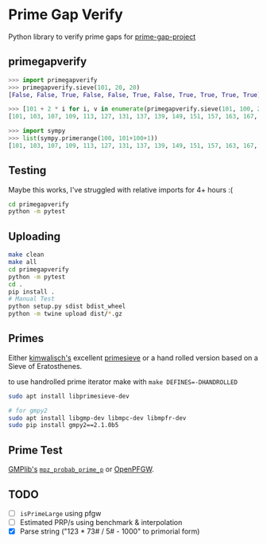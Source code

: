 # Prime Gap Verify

Python library to verify prime gaps for
[prime-gap-project](https://github.com/primegap-list-project/prime-gap-list/)

## primegapverify

```python
>>> import primegapverify
>>> primegapverify.sieve(101, 20, 20)
[False, False, True, False, False, True, False, True, True, True, True]

>>> [101 + 2 * i for i, v in enumerate(primegapverify.sieve(101, 100, 20)) if v is False]
[101, 103, 107, 109, 113, 127, 131, 137, 139, 149, 151, 157, 163, 167, 173, 179, 181, 191, 193, 197, 199]

>>> import sympy
>>> list(sympy.primerange(100, 101+100+1))
[101, 103, 107, 109, 113, 127, 131, 137, 139, 149, 151, 157, 163, 167, 173, 179, 181, 191, 193, 197, 199]
```

## Testing

Maybe this works, I've struggled with relative imports for 4+ hours :(

```bash
cd primegapverify
python -m pytest
```

## Uploading

```bash
make clean
make all
cd primegapverify
python -m pytest
cd .
pip install .
# Manual Test
python setup.py sdist bdist_wheel
python -m twine upload dist/*.gz
```

## Primes

Either [kimwalisch's](https://github.com/kimwalisch/)
excellent [primesieve](https://github.com/kimwalisch/primesieve)
or a hand rolled version based on a Sieve of Eratosthenes.

to use handrolled prime iterator make with `make DEFINES=-DHANDROLLED`

```bash
sudo apt install libprimesieve-dev

# for gmpy2
sudo apt install libgmp-dev libmpc-dev libmpfr-dev
sudo pip install gmpy2==2.1.0b5
```

## Prime Test

[GMPlib's](https://gmplib.org/)
[`mpz_probab_prime_p`](https://gmplib.org/manual/Number-Theoretic-Functions#Number-Theoretic-Functions)
or [OpenPFGW](https://sourceforge.net/projects/openpfgw/).


## TODO

* [ ] `isPrimeLarge` using pfgw
* [ ] Estimated PRP/s using benchmark & interpolation
* [x] Parse string ("123 * 73# / 5# - 1000" to primorial form)
